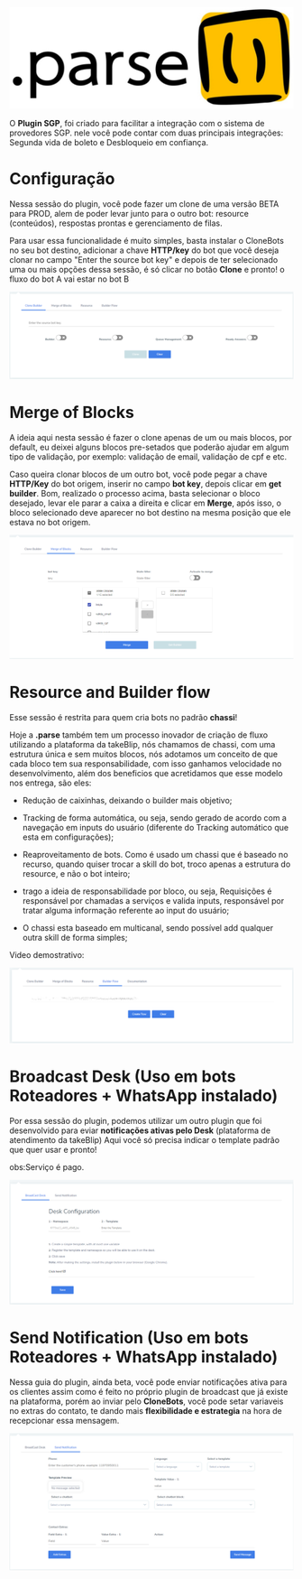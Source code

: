 

![N|Solid](https://raw.githubusercontent.com/Wilkor/img-clonebots/main/logoParseHorizontal.jpeg)


O **Plugin SGP**, foi criado para facilitar a integração com o sistema de provedores SGP. nele você pode contar com duas principais integrações: Segunda vida de boleto e Desbloqueio em confiança.


# Configuração
 Nessa sessão do plugin, você pode fazer um clone de uma versão BETA para PROD, alem de poder levar junto para o outro bot: resource (conteúdos), respostas prontas e gerenciamento de filas. 
 
 Para usar essa funcionalidade é muito simples, basta instalar o CloneBots no seu bot destino, adicionar a chave **HTTP/key** do bot que você deseja clonar no campo "Enter the source bot key" e depois de ter selecionado uma ou mais opções dessa sessão,  é só clicar no botão **Clone** e pronto! o fluxo do bot A vai estar no bot B
 
![N|Solid](https://raw.githubusercontent.com/Wilkor/img-clonebots/main/clone-builder.png)
 
# Merge of Blocks
 A ideia aqui nesta sessão é fazer o clone apenas de um ou mais blocos, por default,  eu deixei alguns blocos pre-setados que poderão ajudar em algum tipo de validação, por exemplo: validação de email, validação de cpf e etc.
 
 Caso queira clonar blocos de um outro bot, você pode pegar a chave **HTTP/Key** do bot origem, inserir no campo **bot key**, depois clicar em **get builder**.
 Bom, realizado o processo acima, basta selecionar o bloco desejado, levar ele parar a caixa a direita e clicar em **Merge**, após isso, o bloco selecionado deve aparecer no bot destino na mesma posição que ele estava no bot origem.
 
![N|Solid](https://raw.githubusercontent.com/Wilkor/img-clonebots/main/merge-of-blocks.png)

# Resource and Builder flow

Esse sessão é restrita para quem cria bots no padrão **chassi**!  

Hoje a **.parse** também tem um processo inovador de criação de fluxo utilizando a plataforma da takeBlip, nós chamamos de chassi, com uma estrutura única e sem muitos blocos, nós adotamos um conceito de que cada bloco tem sua responsabilidade, com isso ganhamos velocidade no desenvolvimento, além dos beneficios que acretidamos que esse modelo nos entrega, são eles:

- Redução de caixinhas, deixando o builder mais objetivo;

- Tracking de forma automática, ou seja, sendo gerado de acordo com a navegação em inputs do usuário (diferente do Tracking automático que esta em configurações);

- Reaproveitamento de bots. Como é usado um chassi que é baseado no recurso, quando quiser trocar a skill do bot, troco apenas a estrutura do resource, e não o bot inteiro;

- trago a ideia de responsabilidade por bloco, ou seja, Requisições é responsável por chamadas a serviços e valida inputs, responsável por tratar alguma informação referente ao input do usuário;

- O chassi esta baseado em multicanal, sendo possível add qualquer outra skill de forma simples;

Video demostrativo:

[![IMAGE_ALT](https://raw.githubusercontent.com/Wilkor/img-clonebots/main/builderFlow2.png)](https://youtu.be/E8YskEEM5Pc)

# Broadcast Desk (Uso em bots Roteadores + WhatsApp instalado)
 Por essa sessão do plugin, podemos utilizar um outro plugin que foi desenvolvido para eviar **notificações ativas pelo Desk** (plataforma de atendimento da takeBlip)
 Aqui você só precisa indicar o template padrão que quer usar e pronto!
 
 obs:Serviço é pago.
 
 ![N|Solid](https://raw.githubusercontent.com/Wilkor/img-clonebots/main/desk-configuration.png)
 
# Send Notification (Uso em bots Roteadores + WhatsApp instalado)
Nessa guia do plugin, ainda beta, você pode enviar notificações ativa para os clientes assim como é feito no próprio plugin de broadcast que já existe na plataforma, porém ao inviar pelo **CloneBots**, você pode setar variaveis no extras do contato, te dando mais **flexibilidade e estrategia** na hora de recepcionar essa mensagem.

![N|Solid](https://raw.githubusercontent.com/Wilkor/img-clonebots/main/Send-notification.png)


